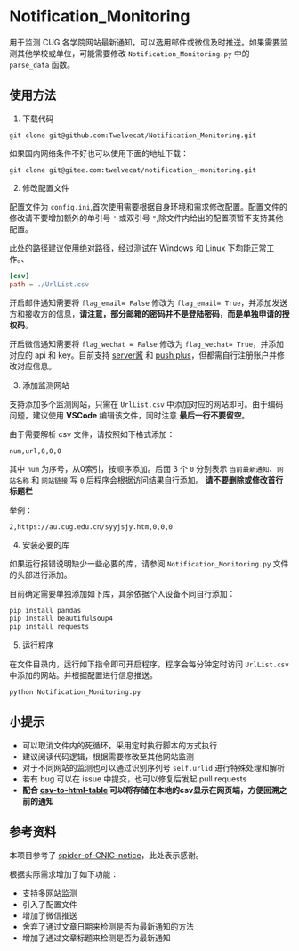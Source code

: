 # Notification_Monitoring

用于监测 CUG 各学院网站最新通知，可以选用邮件或微信及时推送。如果需要监测其他学校或单位，可能需要修改 `Notification_Monitoring.py` 中的 `parse_data` 函数。

## 使用方法
 
1. 下载代码
   
```
git clone git@github.com:Twelvecat/Notification_Monitoring.git
```

如果国内网络条件不好也可以使用下面的地址下载：

```
git clone git@gitee.com:twelvecat/notification_-monitoring.git
```

2. 修改配置文件

配置文件为 `config.ini`,首次使用需要根据自身环境和需求修改配置。配置文件的修改请不要增加额外的单引号 `'` 或双引号 `"`,除文件内给出的配置项暂不支持其他配置。

此处的路径建议使用绝对路径，经过测试在 Windows 和 Linux 下均能正常工作。、

```ini
[csv]
path = ./UrlList.csv
```

开启邮件通知需要将 `flag_email= False` 修改为 `flag_email= True`，并添加发送方和接收方的信息，**请注意，部分邮箱的密码并不是登陆密码，而是单独申请的授权码**。

开启微信通知需要将 `flag_wechat = False` 修改为 `flag_wechat= True`，并添加对应的 api 和 key。目前支持 [server酱](https://sct.ftqq.com/) 和 [push plus](http://pushplus.hxtrip.com/)，但都需自行注册账户并修改对应信息。

3. 添加监测网站

支持添加多个监测网站，只需在 `UrlList.csv` 中添加对应的网站即可。由于编码问题，建议使用 **VSCode** 编辑该文件，同时注意 **最后一行不要留空**。

由于需要解析 csv 文件，请按照如下格式添加：

```csv
num,url,0,0,0
```

其中 `num` 为序号，从0索引，按顺序添加。后面 3 个 `0` 分别表示 `当前最新通知`、`网站名称` 和 `网站链接`,写 `0` 后程序会根据访问结果自行添加。  **请不要删除或修改首行标题栏**

举例：

```csv
2,https://au.cug.edu.cn/syyjsjy.htm,0,0,0
```

4. 安装必要的库

如果运行报错说明缺少一些必要的库，请参阅 `Notification_Monitoring.py` 文件的头部进行添加。

目前确定需要单独添加如下库，其余依据个人设备不同自行添加：

```bash
pip install pandas
pip install beautifulsoup4
pip install requests
```

5. 运行程序
   
在文件目录内，运行如下指令即可开启程序，程序会每分钟定时访问 `UrlList.csv` 中添加的网站。并根据配置进行信息推送。

```bash
python Notification_Monitoring.py
```

## 小提示

- 可以取消文件内的死循环，采用定时执行脚本的方式执行
- 建议阅读代码逻辑，根据需要修改至其他网站监测
- 对于不同网站的监测也可以通过识别序列号 `self.urlid` 进行特殊处理和解析
- 若有 bug 可以在 issue 中提交，也可以修复后发起 pull requests
- **配合 [csv-to-html-table](https://github.com/derekeder/csv-to-html-table) 可以将存储在本地的csv显示在网页端，方便回溯之前的通知**

## 参考资料
本项目参考了 [spider-of-CNIC-notice](https://github.com/tianming123/spider-of-CNIC-notice/tree/master)，此处表示感谢。

根据实际需求增加了如下功能：

- 支持多网站监测
- 引入了配置文件
- 增加了微信推送
- 舍弃了通过文章日期来检测是否为最新通知的方法
- 增加了通过文章标题来检测是否为最新通知